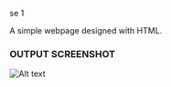 se 1

A simple webpage designed with HTML.

### OUTPUT SCREENSHOT
 ![Alt text](/myprofilemd.jpg?raw=true "OUTPUT")
